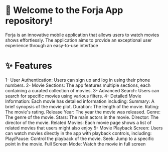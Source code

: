# 🚀 Welcome to the Forja App repository! 

Forja is an innovative mobile application that allows users to watch movies shows effortlessly.
The application aims to provide an exceptional user experience through an easy-to-use interface 

# ✨ Features

1- User Authentication: Users can sign up and log in using their phone numbers.
2- Movie Sections: The app features multiple sections, each containing a curated collection of movies.
3- Advanced Search: Users can search for specific movies using various filters.
4- Detailed Movie Information: 
      Each movie has detailed information including:
         Summary: A brief synopsis of the movie plot.
         Duration: The length of the movie.
         Rating: The movie's rating.
         Release Year: The year the movie was released.
         Genre: The genre of the movie.
         Stars: The main actors in the movie.
         Director: The director of the movie.
         Related Movies: Each movie page shows a list of related movies that users might also enjoy
5- Movie Playback Screen: 
      Users can watch movies directly in the app with playback controls, including:
         Play/Pause: Control the playback of the movie.
         Seek: Jump to a specific point in the movie.
         Full Screen Mode: Watch the movie in full screen

